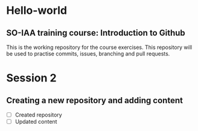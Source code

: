# Hello-world
## SO-IAA training course: Introduction to Github

This is the working repository for the course exercises.
This repository will be used to practise commits, issues, branching and pull requests. 

# Session 2

## Creating a new repository and adding content

- [ ] Created repository
- [ ] Updated content
